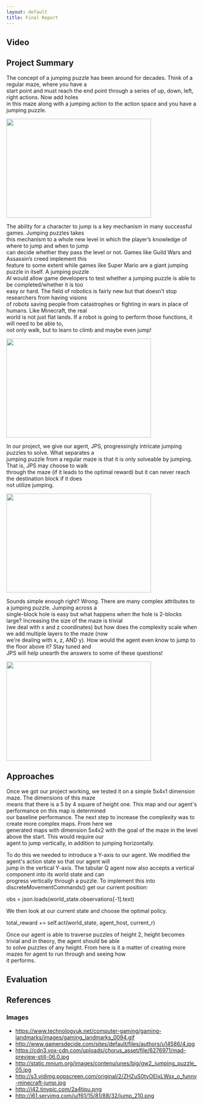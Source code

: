 ```yaml
---
layout: default
title: Final Report
---
```


## Video

## Project Summary

The concept of a jumping puzzle has been around for decades. Think of a regular maze, where you have a <br/>
start point and must reach the end point through a series of up, down, left, right actions. Now add holes <br/>
in this maze along with a jumping action to the action space and you have a jumping puzzle. <br/>

<img src="http://s3.vidimg.popscreen.com/original/2/ZHZuS0tvOEIxLWsx_o_funny-minecraft-jump.jpg" height="260" width="380">

The ability for a character to jump is a key mechanism in many successful games. Jumping puzzles takes <br/>
this mechanism to a whole new level in which the player’s knowledge of where to jump and when to jump <br/>
can decide whether they pass the level or not. Games like Guild Wars and Assassin’s creed implement this <br/>
feature to some extent while games like Super Mario are a giant jumping puzzle in itself. A jumping puzzle <br/>
AI would allow game developers to test whether a jumping puzzle is able to be completed/whether it is too <br/>
easy or hard. The field of robotics is fairly new but that doesn’t stop researchers from having visions <br/>
of robots saving people from catastrophes or fighting in wars in place of humans. Like Minecraft, the real <br/>
world is not just flat lands. If a robot is going to perform those functions, it will need to be able to, <br/>
not only walk, but to learn to climb and maybe even jump! <br/>

<img src="http://i.imgur.com/djUfPkH.jpg" height="260" width="380">

In our project, we give our agent, JPS, progressingly intricate jumping puzzles to solve. What separates a <br/>
jumping puzzle from a regular maze is that it is only solveable by jumping. That is, JPS may choose to walk <br/>
through the maze (if it leads to the optimal reward) but it can never reach the destination block if it does <br/>
not utilize jumping. <br/>

<img src="http://i42.tinypic.com/2a4tipu.png" height="260" width="380">

Sounds simple enough right? Wrong. There are many complex attributes to a jumping puzzle. Jumping across a <br/>
single-block hole is easy but what happens when the hole is 2-blocks large? Increasing the size of the maze is trivial <br/>
(we deal with x and z coordinates) but how does the complexity scale when we add multiple layers to the maze (now <br/>
we're dealing with x, z, AND y). How would the agent even know to jump to the floor above it? Stay tuned and <br/>
JPS will help unearth the answers to some of these questions! <br/>

<img src="http://i61.servimg.com/u/f61/15/81/88/32/jump_210.png" height="260" width="380">



## Approaches

Once we got our project working, we tested it on a simple 5x4x1 dimension maze. The dimensions of this maze <br/>
means that there is a 5 by 4 square of height one. This map and our agent's performance on this map is determined <br/>
our baseline performance. The next step to increase the complexity was to create more complex maps. From here we <br/>
generated maps with dimension 5x4x2 with the goal of the maze in the level above the start. This would require our <br/>
agent to jump vertically, in addition to jumping horizontally. <br/>

To do this we needed to introduce a Y-axis to our agent. We modified the agent's action state so that our agent will <br/>
jump in the vertical Y-axis. The tabular Q agent now also accepts a vertical component into its world state and can <br/>
progress vertically through a puzzle. To implement this into discreteMovementCommands() get our current position: <br/>
   
   obs = json.loads(world_state.observations[-1].text)
   
We then look at our current state and choose the optimal policy. <br/>

   total_reward += self.act(world_state, agent_host, current_r)

Once our agent is able to traverse puzzles of height 2, height becomes trivial and in theory, the agent should be able <br/>
to solve puzzles of any height. From here is it a matter of creating more mazes for agent to run through and seeing how <br/>
it performs. <br/>
    
## Evaluation

## References

### Images
- https://www.technologyuk.net/computer-gaming/gaming-landmarks/images/gaming_landmarks_0094.gif
- http://www.gamersdecide.com/sites/default/files/authors/u14586/4.jpg
- https://cdn3.vox-cdn.com/uploads/chorus_asset/file/6276971/mad-preview-still-06.0.jpg
- http://static.mnium.org/images/contenu/unes/big/gw2_jumping_puzzle_05.jpg
- http://s3.vidimg.popscreen.com/original/2/ZHZuS0tvOEIxLWsx_o_funny-minecraft-jump.jpg
- http://i42.tinypic.com/2a4tipu.png
- http://i61.servimg.com/u/f61/15/81/88/32/jump_210.png

